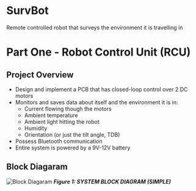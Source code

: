 # SurvBot
Remote controlled robot that surveys the environment it is travelling in

# Part One - Robot Control Unit (RCU)
## Project Overview
- Design and implement a PCB that has closed-loop control over 2 DC motors
- Monitors and saves data about itself and the environment it is in:
  - Current flowing though the motors
  - Ambient temperature
  - Ambient light hitting the robot
  - Humidity
  - Orientation (or just the tilt angle, TDB)
- Possess Bluetooth communication
- Entire system is powered by a 9V-12V battery

## Block Diagaram
![Block Diagaram](https://github.com/GhanGhan/SurvBot/assets/17633599/19cccab5-bd07-4712-8cb4-4cb47a3bdbdd)
***Figure 1: SYSTEM BLOCK DIAGRAM (SIMPLE)***

